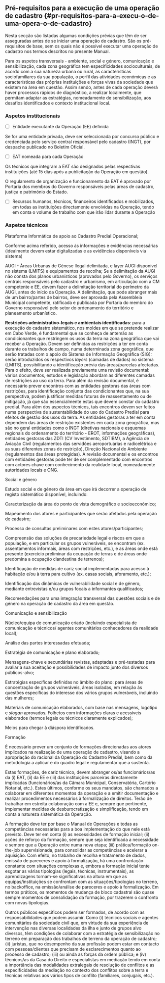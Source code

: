## Pré-requisitos para a execução de uma operação de cadastro {#pr-requisitos-para-a-execu-o-de-uma-opera-o-de-cadastro}

Nesta secção são listadas algumas condições prévias que têm de ser asseguradas antes de se iniciar uma operação de cadastro. São os pré-requisitos de base, sem os quais não é possível executar uma operação de cadastro nos termos descritos no presente Manual.

Para os aspetos transversais - ambiente, social e género, comunicação e sensibilização, cada zona geográfica tem especificidades socioculturais, de acordo com a sua natureza urbana ou rural, as características sociofamiliares da sua população, o perfil das atividades económicas e as características das próprias instituições e forças vivas da sociedade que existem na área em questão. Assim sendo, antes de cada operação deverá haver processos rápidos de diagnóstico, a realizar localmente, que permitam adaptar as estratégias, nomeadamente de sensibilização, aos desafios identificados e contexto institucional local.

### Aspetos institucionais

* [ ] Entidade executante da Operação \(EE\) definida

Se for uma entidade privada, deve ser seleccionada por concurso público e credenciada pelo serviço central responsável pelo cadastro \(INGT\), por despacho publicado no Boletim Oficial.

* [ ]  EAT nomeada para cada Operação

Os técnicos que integram a EAT são designados pelas respectivas instituições \(até 15 dias após a publicitação da Operação em questão\).

O regulamento de organização e funcionamento da EAT é aprovado por Portaria dos membros do Governo responsáveis pelas áreas de cadastro, justiça e património do Estado.

* [ ]  Recursos humanos, técnicos, financeiros identificados e mobilizados, em todas as instituições directamente envolvidas na Operação, tendo em conta o volume de trabalho com que irão lidar durante a Operação





### Aspetos técnicos

Plataforma Informática de apoio ao Cadastro Predial Operacional;

Conforme acima referido, acesso às informações e evidências necessárias \(idealmente devem estar digitalizadas e as evidências disponíveis via sistema\)

AUGI - Áreas Urbanas de Génese Ilegal delimitada, e layer AUGI disponível no sistema \(LMITS\) e equipamentos de recolha; Se a delimitação da AUGI não consta dos planos urbanísticos \(aprovados pelo Governo\), os serviços centrais responsáveis pelo cadastro e urbanismo, em articulação com a CM competente e EE, devem fazer a delimitação territorial do perímetro da AUGI, antes do início da Operação. A delimitação, que pode abranger mais de um bairro/partes de bairros, deve ser aprovada pela Assembleia Municipal competente, ratificada e publicada por Portaria do membro do Governo responsável pelo setor do ordenamento do território e planeamento urbanístico.

**Restrições administrativo-legais e ambientais identificadas**: para a execução do cadastro sistemático, nos moldes em que se pretende realizar em Cabo Verde, é fundamental que se conheça de antemão as condicionantes que restringem os usos da terra na zona geográfica que vai receber a Operação. Devem ser definidas as restrições a ter em conta durante os trabalhos de campo, numa determinada zona geográfica, que serão tratadas com o apoio do Sistema de Informação Geográfica \(SIG\): serão introduzidos os respectivos _layers_ \(camadas de dados\) no sistema \(LMITS\), possibilitando a identificação prévia das áreas/parcelas afectadas. Para o efeito, deve ser realizada previamente uma revisão documental: vários documentos, estudos e legislação abordam as diferentes camadas de restrições ao uso da terra. Para além da revisão documental, é necessário prever encontros com as entidades gestoras das áreas com restrições, para identificação conjunta das condicionantes que, na sua perspectiva, podem justificar medidas futuras de reassentamento ou de mitigação, já que são essencialmente estas que devem constar do cadastro predial. Para além dos aspectos técnicos, tais encontros devem ser feitos numa perspectiva de sustentabilidade do uso do Cadastro Predial para efeitos de gestão dos usos da terra. As entidades gestoras a ter em conta dependem das áreas de restrição existentes em cada zona geográfica, mas são no geral entidades como o INGT \(diretivas nacionais e esquemas regionais do ordenamento do território - EROT, informações geográficas\), entidades gestoras das ZDTI \(CV Investimento, SDTIBM\), a Agência de Aviação Civil \(regulamentos das servidões aeroportuárias e radioelétrica e as suas diferentes zonas de restrição\), Direção Nacional do Ambiente \(regulamentos das áreas protegidas\). A revisão documental e os encontros com entidades gestoras pode ter de ser complementado com encontros com actores chave com conhecimento da realidade local, nomeadamente autoridades locais e ONG.

Social e género

Estudo social e de género da área em que irá decorrer a operação de registo sistemático disponível, incluindo:

Caracterização da área do ponto de vista demográfico e socioeconómico;

Mapeamento dos atores e participantes que serão afetados pela operação de cadastro;

Processo de consultas preliminares com estes atores/participantes;

Compreensão das soluções de precariedade legal e riscos em que a população, e em particular os grupos vulneráveis, se encontram \(ex. assentamentos informais, áreas com restrições, etc.\), e as áreas onde está presente \(exercício preliminar da ocupação de terras e de áreas onde predomina a ocupação clandestina de terrenos\);

Identificação de medidas de cariz social implementadas para acesso à habitação e/ou à terra para cultivo \(ex. casas sociais, aforamento, etc.\);

Identificação das dinâmicas de vulnerabilidade social e de género, mediante entrevistas e/ou grupos focais a informantes qualificados;

Recomendações para uma integração transversal das questões sociais e de género na operação de cadastro da área em questão.

Comunicação e sensibilização

Núcleo/equipa de comunicação criado \(incluindo especialista de comunicação e técnicos/ agentes comunitários conhecedores da realidade local\);

Análise das partes interessadas efetuada;

Estratégia de comunicação e plano elaborado;

Mensagens-chave e secundárias revistas, adaptadas e pré-testadas para avaliar a sua aceitação e possibilidades de impacto junto dos diversos públicos-alvo;

Estratégias específicas definidas no âmbito do plano: para áreas de concentração de grupos vulneráveis, áreas isoladas, em relação às questões específicas do interesse dos vários grupos vulneráveis, incluindo das mulheres;

Materiais de comunicação elaborados, com base nas mensagens, logotipo e _slogan_ aprovados. Folhetos com informações claras e acessíveis elaborados \(termos legais ou técnicos claramente explicados\);

Meios para chegar à diáspora identificados.

Formação

É necessário prever um conjunto de formações direcionadas aos atores implicados na realização de uma operação de cadastro, visando a apropriação do racional da Operação do Cadastro Predial, bem como da metodologia a aplicar e do quadro legal e regulamentar que a sustenta.

Estas formações, de cariz técnico, devem abranger os/as funcionários/as da \(i\) EAT, \(ii\) da EE e \(iii\) das instituições parceiras directamente implicadas \(funcionários/as da Câmara Municipal, Conservatória, Cartório Notarial, etc.\). Estes últimos, conforme os seus mandatos, são chamados a colaborar em diferentes momentos da operação e a emitir documentação e realizar procedimentos necessários à formalização de direitos. Terão de trabalhar em estreita colaboração com a EE e, sempre que pertinente, implementar medidas de desburocratização e simplificação, tendo em conta a natureza sistemática da Operação.

A formação deve ter por base o Manual de Operações e todas as competências necessárias para a boa implementação do que nele está previsto. Deve ter em conta \(i\) as necessidades de formação inicial; \(ii\) ações de reforço da formação, sempre que seja identificada a necessidade e sempre que a Operação entre numa nova etapa; \(iii\) prática/formação on-the-job supervisionada, para consolidar as competências e acelerar a aquisição. Com efeito, no trabalho de recolha e tratamento de dados, emissão de pareceres e apoio à formalização, há uma confrontação constante com situações complexas e, embora a formação inicial tente esgotar as várias tipologias \(legais, técnicas, instrumentais\), as aprendizagens tornam-se significativas na altura em que as equipas/instituições se confrontam com as situações/tipologias no terreno, no backoffice, na emissão/análise de pareceres e apoio à formalização. Em termos práticos, os momentos de mudança de bloco cadastral são quase sempre momentos de consolidação da formação, por trazerem o confronto com novas tipologias.

Outros públicos específicos podem ser formados, de acordo com as responsabilidades que podem assumir. Como \(i\) técnicos sociais e agentes comunitários da sociedade civil que, em virtude da sua experiência de intervenção nas diversas localidades da ilha e junto de grupos alvo diversos, têm condições de colaborar com a estratégia de sensibilização no terreno em preparação dos trabalhos de terreno da operação de cadastro; \(ii\) juristas, que no desempenho da sua profissão podem estar em contacto com pessoas/clientes que precisam de esclarecimentos quanto ao processo de cadastro; \(iii\) ou ainda as forças da ordem pública; e \(iv\) técnicos/as da Casa do Direito e especialistas em mediação tendo em conta a importância das modalidades extralegais de resolução de conflitos e as especificidades da mediação no contexto dos conflitos sobre a terra e técnicas relativas aos vários tipos de conflito \(familiares, conjugais, etc.\).

